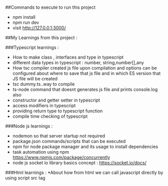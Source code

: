 ##Commands to execute to run this project

* npm install
* npm run dev
* visit http://127.0.0.1:3000/


##My Learnings from this project :

###Typescript learnings :

* How to make class , interfaces and type in typescript
* different data types in typescript : number, string,number[],any
* How tsc compiler created js file upon compilation and options can be configured about where to save that js file and in which ES version that JS file will be created
* tsc dummy.ts..way to compile
* ts-node command that doesnt generates js file and prints console.log also
* constructor and getter setter in typescript
* access modifiers in typescript
* providing return type to typescript function
* compile time checking of typescript


###Node js learnings :

* nodemon so that server startup not required
* package.json commands/scripts that can be executed
* npm for node package manager and its usage to install dependencies
* task automation using npm https://www.npmjs.com/package/concurrently
* node js socket io library basics concept : https://socket.io/docs/



###Html learnings :
*About how from html we can call javascript directly by using script src tag

